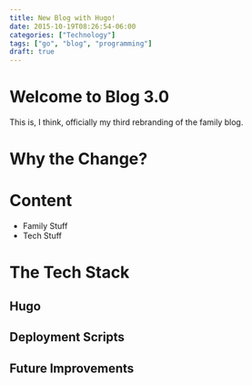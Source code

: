 ```yaml
---
title: New Blog with Hugo!
date: 2015-10-19T08:26:54-06:00
categories: ["Technology"]
tags: ["go", "blog", "programming"]
draft: true
---
```


# Welcome to Blog 3.0

This is, I think, officially my third rebranding of the family blog.

# Why the Change?

# Content

* Family Stuff
* Tech Stuff

# The Tech Stack

## Hugo

## Deployment Scripts

## Future Improvements
